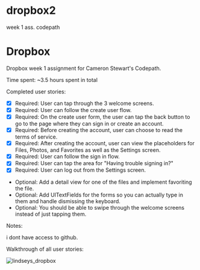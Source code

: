 # dropbox2
week 1 ass. codepath

# Dropbox

Dropbox week 1 assignment for Cameron Stewart's Codepath.

Time spent: ~3.5 hours spent in total

Completed user stories:

* [x] Required: User can tap through the 3 welcome screens.
* [x] Required: User can follow the create user flow.
* [x] Required: On the create user form, the user can tap the back button to go to the page where they can sign in or create an account.
* [x] Required: Before creating the account, user can choose to read the terms of service.
* [x] Required: After creating the account, user can view the placeholders for Files, Photos, and Favorites as well as the Settings screen.
* [x] Required: User can follow the sign in flow.
* [x] Required: User can tap the area for "Having trouble signing in?"
* [x] Required: User can log out from the Settings screen.
* Optional: Add a detail view for one of the files and implement favoriting the file.
* Optional: Add UITextFields for the forms so you can actually type in them and handle dismissing the keyboard.
* Optional: You should be able to swipe through the welcome screens instead of just tapping them.

Notes:

i dont have access to github. 

Walkthrough of all user stories:

![lindseys_dropbox](https://cloud.githubusercontent.com/assets/12520520/10010769/f10ab9c2-60a4-11e5-8e3d-2e1843ff2d08.gi...)
